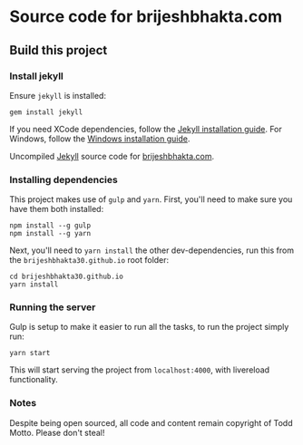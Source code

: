 # Source code for brijeshbhakta.com

## Build this project

### Install jekyll

Ensure `jekyll` is installed:

```
gem install jekyll
```

If you need XCode dependencies, follow the [Jekyll installation guide](https://jekyllrb.com/docs/installation/). For Windows, follow the [Windows installation guide](https://jekyllrb.com/docs/windows/#installation).

Uncompiled [Jekyll](//jekyllrb.com) source code for [brijeshbhakta.com](//brijeshbhakta.com).

### Installing dependencies

This project makes use of `gulp` and `yarn`. First, you'll need to make sure you have them both installed:

```
npm install --g gulp
npm install --g yarn
```

Next, you'll need to `yarn install` the other dev-dependencies, run this from the `brijeshbhakta30.github.io` root folder:

```
cd brijeshbhakta30.github.io
yarn install
```

### Running the server

Gulp is setup to make it easier to run all the tasks, to run the project simply run:

```
yarn start
```

This will start serving the project from `localhost:4000`, with livereload functionality.

### Notes

Despite being open sourced, all code and content remain copyright of Todd Motto. Please don't steal!
